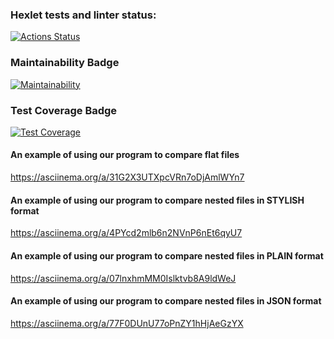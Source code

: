 ### Hexlet tests and linter status:
[![Actions Status](https://github.com/Aleksandr2302/frontend-project-46/workflows/hexlet-check/badge.svg)](https://github.com/Aleksandr2302/frontend-project-46/actions)


### Maintainability Badge
[![Maintainability](https://api.codeclimate.com/v1/badges/c9b75861f43bfd3e4ef8/maintainability)](https://codeclimate.com/github/Aleksandr2302/frontend-project-46/maintainability)


### Test Coverage Badge
[![Test Coverage](https://api.codeclimate.com/v1/badges/c9b75861f43bfd3e4ef8/test_coverage)](https://codeclimate.com/github/Aleksandr2302/frontend-project-46/test_coverage)



#### An example of using our program to compare flat files
https://asciinema.org/a/31G2X3UTXpcVRn7oDjAmlWYn7


#### An example of using our program to compare nested files in STYLISH format
https://asciinema.org/a/4PYcd2mlb6n2NVnP6nEt6qyU7

#### An example of using our program to compare nested files in PLAIN format
https://asciinema.org/a/07lnxhmMM0Islktvb8A9ldWeJ

#### An example of using our program to compare nested files in JSON format
https://asciinema.org/a/77F0DUnU77oPnZY1hHjAeGzYX
